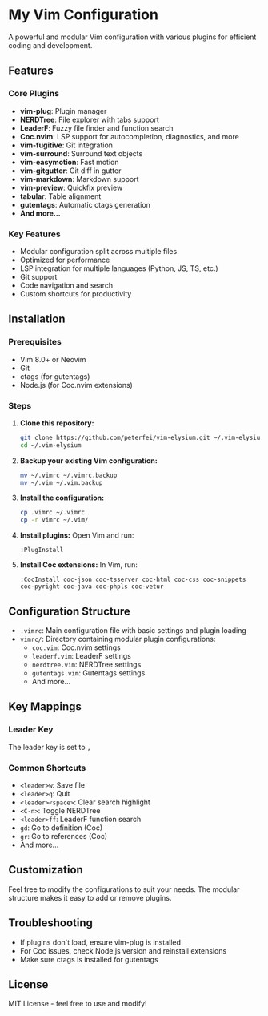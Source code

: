 # My Vim Configuration

A powerful and modular Vim configuration with various plugins for efficient coding and development.

## Features

### Core Plugins
- **vim-plug**: Plugin manager
- **NERDTree**: File explorer with tabs support
- **LeaderF**: Fuzzy file finder and function search
- **Coc.nvim**: LSP support for autocompletion, diagnostics, and more
- **vim-fugitive**: Git integration
- **vim-surround**: Surround text objects
- **vim-easymotion**: Fast motion
- **vim-gitgutter**: Git diff in gutter
- **vim-markdown**: Markdown support
- **vim-preview**: Quickfix preview
- **tabular**: Table alignment
- **gutentags**: Automatic ctags generation
- **And more...**

### Key Features
- Modular configuration split across multiple files
- Optimized for performance
- LSP integration for multiple languages (Python, JS, TS, etc.)
- Git support
- Code navigation and search
- Custom shortcuts for productivity

## Installation

### Prerequisites
- Vim 8.0+ or Neovim
- Git
- ctags (for gutentags)
- Node.js (for Coc.nvim extensions)

### Steps

1. **Clone this repository:**
   ```bash
   git clone https://github.com/peterfei/vim-elysium.git ~/.vim-elysium
   cd ~/.vim-elysium
   ```

2. **Backup your existing Vim configuration:**
   ```bash
   mv ~/.vimrc ~/.vimrc.backup
   mv ~/.vim ~/.vim.backup
   ```

3. **Install the configuration:**
   ```bash
   cp .vimrc ~/.vimrc
   cp -r vimrc ~/.vim/
   ```

4. **Install plugins:**
   Open Vim and run:
   ```
   :PlugInstall
   ```

5. **Install Coc extensions:**
   In Vim, run:
   ```
   :CocInstall coc-json coc-tsserver coc-html coc-css coc-snippets coc-pyright coc-java coc-phpls coc-vetur
   ```

## Configuration Structure

- `.vimrc`: Main configuration file with basic settings and plugin loading
- `vimrc/`: Directory containing modular plugin configurations:
  - `coc.vim`: Coc.nvim settings
  - `leaderf.vim`: LeaderF settings
  - `nerdtree.vim`: NERDTree settings
  - `gutentags.vim`: Gutentags settings
  - And more...

## Key Mappings

### Leader Key
The leader key is set to `,`

### Common Shortcuts
- `<leader>w`: Save file
- `<leader>q`: Quit
- `<leader><space>`: Clear search highlight
- `<C-n>`: Toggle NERDTree
- `<leader>ff`: LeaderF function search
- `gd`: Go to definition (Coc)
- `gr`: Go to references (Coc)
- And more...

## Customization

Feel free to modify the configurations to suit your needs. The modular structure makes it easy to add or remove plugins.

## Troubleshooting

- If plugins don't load, ensure vim-plug is installed
- For Coc issues, check Node.js version and reinstall extensions
- Make sure ctags is installed for gutentags

## License

MIT License - feel free to use and modify!

